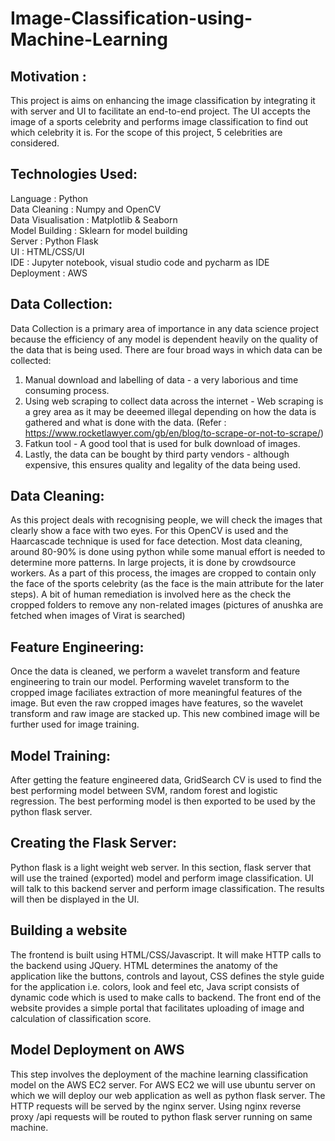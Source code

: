 # Image-Classification-using-Machine-Learning

## Motivation :
 This project is aims on enhancing the image classification by integrating it with server and UI to facilitate an end-to-end project. The UI accepts the image of a sports celebrity and performs image classification to find out which celebrity it is. For the scope of this project, 5 celebrities are considered.


## Technologies Used:

 Language : Python <br>
 Data Cleaning : Numpy and OpenCV <br>
 Data Visualisation : Matplotlib & Seaborn <br>
 Model Building : Sklearn for model building <br>
 Server : Python Flask <br>
 UI : HTML/CSS/UI <br>
 IDE : Jupyter notebook, visual studio code and pycharm as IDE <br>
 Deployment : AWS <br>


## Data Collection:
 
 Data Collection is a primary area of importance in any data science project because the efficiency of any model is dependent heavily on the quality of the data that is being used. There are four broad ways in which data can be collected:
  1. Manual download and labelling of data - a very laborious and time consuming process.
  2. Using web scraping to collect data across the internet -  Web scraping is a grey area as it may be deeemed illegal depending on how the data is gathered and what is done with the data. (Refer : https://www.rocketlawyer.com/gb/en/blog/to-scrape-or-not-to-scrape/)
  3. Fatkun tool - A good tool that is used for bulk download of images.
  4. Lastly, the data can be bought by third party vendors - although expensive, this ensures quality and legality of the data being used.

## Data Cleaning:

As this project deals with recognising people, we will check the images that clearly show a face with two eyes. For this OpenCV is used and the Haarcascade technique is used for face detection. Most data cleaning, around 80-90% is done using python while some manual effort is needed to determine more patterns. In large projects, it is done by crowdsource workers. As a part of this process, the images are cropped to contain only the face of the sports celebrity (as the face is the main attribute for the later steps). A bit of human remediation is involved here as the check the cropped folders to remove any non-related images (pictures of anushka are fetched when images of Virat is searched) 


## Feature Engineering:
Once the data is cleaned, we perform a wavelet transform and feature engineering to train our model. Performing wavelet transform to the cropped image faciliates extraction of more meaningful features of the image. But even the raw cropped images have features, so the wavelet transform and raw image are stacked up. This new combined image will be further used for image training.
 
 
## Model Training:
After getting the feature engineered data, GridSearch CV is used to find the best performing model between SVM, random forest and logistic regression. The best performing model is then exported to be used by the python flask server.

## Creating the Flask Server:
Python flask is a light weight web server. In this section, flask server that will use the trained (exported) model and perform image classification. UI will talk to this backend server and perform image classification. The results will then be displayed in the UI.


## Building a website
The frontend is built using HTML/CSS/Javascript. It will make HTTP calls to the backend using JQuery. HTML determines the anatomy of the application like the buttons, controls and layout, CSS defines the style guide for the application i.e. colors, look and feel etc, Java script consists of dynamic code which is used to make calls to backend. The front end of the website provides a simple portal that facilitates uploading of image and calculation of classification score.


## Model Deployment on AWS
This step involves the deployment of the machine learning classification model on the AWS EC2 server. For AWS EC2 we will use ubuntu server on which we will deploy our web application as well as python flask server. The HTTP requests will be served by the nginx server. Using nginx reverse proxy /api requests will be routed to python flask server running on same machine.
